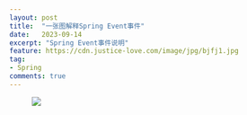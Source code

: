 ```yaml
---
layout: post
title:  "一张图解释Spring Event事件"
date:   2023-09-14
excerpt: "Spring Event事件说明"
feature: https://cdn.justice-love.com/image/jpg/bjfj1.jpg
tag:
- Spring
comments: true
---
```

<figure>
	<img src="{{ site.staticUrl }}/image/png/spring-event.png" />
</figure>
